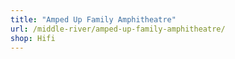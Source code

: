 ```yaml
---
title: "Amped Up Family Amphitheatre"
url: /middle-river/amped-up-family-amphitheatre/
shop: Hifi
---
```

